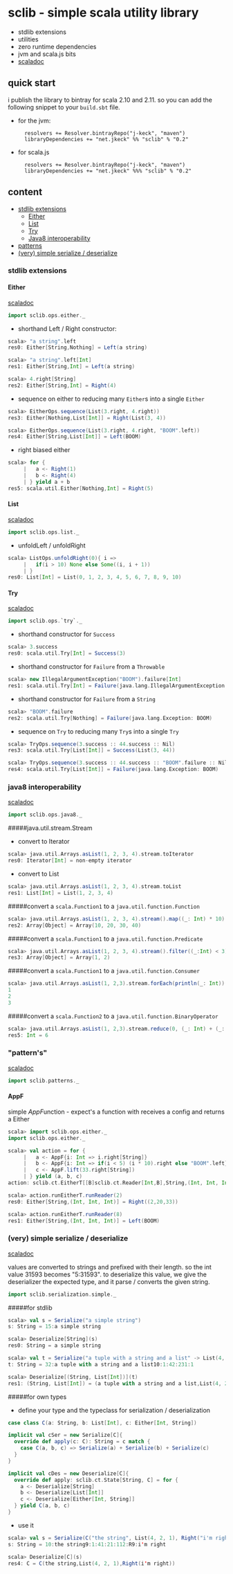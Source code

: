 # sclib - simple scala utility library

  - stdlib extensions
  - utilities
  - zero runtime dependencies
  - jvm and scala.js bits
  - [scaladoc](http://j-keck.github.io/sclib/latest/api/)

## quick start 

i publish the library to bintray for scala 2.10 and 2.11.
so you can add the following snippet to your `build.sbt` file.

- for the jvm:

        resolvers += Resolver.bintrayRepo("j-keck", "maven")
        libraryDependencies += "net.jkeck" %% "sclib" % "0.2"

- for scala.js

        resolvers += Resolver.bintrayRepo("j-keck", "maven")
        libraryDependencies += "net.jkeck" %%% "sclib" % "0.2"


## content

   - [stdlib extensions](#stdlib-extensions)
     - [Either](#either)
     - [List](#list)
     - [Try](#try)
     - [Java8 interoperability](#java8-interoperability)
   - [patterns](#patterns)
   - [(very) simple serialize / deserialize](#very-simple-serialize--deserialize)   


### stdlib extensions

#### Either
[scaladoc](http://j-keck.github.io/sclib/latest/api/#sclib.ops.either$)

```scala
import sclib.ops.either._
```

  - shorthand Left / Right constructor:
```scala
scala> "a string".left
res0: Either[String,Nothing] = Left(a string)

scala> "a string".left[Int] 
res1: Either[String,Int] = Left(a string)

scala> 4.right[String]
res2: Either[String,Int] = Right(4)
```

  - sequence on either to reducing many `Either`s into a single `Either`
```scala
scala> EitherOps.sequence(List(3.right, 4.right))
res3: Either[Nothing,List[Int]] = Right(List(3, 4))

scala> EitherOps.sequence(List(3.right, 4.right, "BOOM".left))
res4: Either[String,List[Int]] = Left(BOOM)
```
   
  - right biased either
```scala
scala> for {
     |   a <- Right(1)
     |   b <- Right(4)
     | } yield a + b
res5: scala.util.Either[Nothing,Int] = Right(5)
```

#### List
[scaladoc](http://j-keck.github.io/sclib/latest/api/#sclib.ops.list$)

```scala
import sclib.ops.list._
```

  - unfoldLeft / unfoldRight
```scala
scala> ListOps.unfoldRight(0){ i =>
     |   if(i > 10) None else Some((i, i + 1))
     | }
res0: List[Int] = List(0, 1, 2, 3, 4, 5, 6, 7, 8, 9, 10)
```

#### Try
[scaladoc](http://j-keck.github.io/sclib/latest/api/#sclib.ops.try$)

```scala
import sclib.ops.`try`._
```

  - shorthand constructor for `Success`
```scala
scala> 3.success
res0: scala.util.Try[Int] = Success(3)
```
  
  - shorthand constructor for `Failure` from a `Throwable`
```scala
scala> new IllegalArgumentException("BOOM").failure[Int]
res1: scala.util.Try[Int] = Failure(java.lang.IllegalArgumentException: BOOM)
```

  - shorthand constructor for `Failure` from a `String`
```scala
scala> "BOOM".failure
res2: scala.util.Try[Nothing] = Failure(java.lang.Exception: BOOM)
```

  - sequence on `Try` to reducing many `Try`s into a single `Try`
```scala
scala> TryOps.sequence(3.success :: 44.success :: Nil)
res3: scala.util.Try[List[Int]] = Success(List(3, 44))

scala> TryOps.sequence(3.success :: 44.success :: "BOOM".failure :: Nil)
res4: scala.util.Try[List[Int]] = Failure(java.lang.Exception: BOOM)
```

### java8 interoperability
[scaladoc](http://j-keck.github.io/sclib/latest/api/#sclib.ops.java8$)

```scala
import sclib.ops.java8._
```

#####java.util.stream.Stream

  - convert to Iterator
```scala
scala> java.util.Arrays.asList(1, 2, 3, 4).stream.toIterator
res0: Iterator[Int] = non-empty iterator
```
  - convert to List
```scala
scala> java.util.Arrays.asList(1, 2, 3, 4).stream.toList
res1: List[Int] = List(1, 2, 3, 4)
```

#####convert a `scala.Function1` to a `java.util.function.Function`
```scala
scala> java.util.Arrays.asList(1, 2, 3, 4).stream().map((_: Int) * 10).toArray
res2: Array[Object] = Array(10, 20, 30, 40)
```

#####convert a `scala.Function1` to a `java.util.function.Predicate`
```scala
scala> java.util.Arrays.asList(1, 2, 3, 4).stream().filter((_:Int) < 3).toArray
res3: Array[Object] = Array(1, 2)
```

#####convert a `scala.Function1` to a `java.util.function.Consumer`
```scala
scala> java.util.Arrays.asList(1, 2,3).stream.forEach(println(_: Int))
1
2
3
```

#####convert a `scala.Function2` to a `java.util.function.BinaryOperator`
```scala
scala> java.util.Arrays.asList(1, 2,3).stream.reduce(0, (_: Int) + (_: Int))
res5: Int = 6
```


### "pattern's"
[scaladoc](http://j-keck.github.io/sclib/latest/api/#sclib.patterns.package)

```scala
import sclib.patterns._
```

#### AppF

simple *AppF*unction - expect's a function with receives a config and returns a Either

```scala
scala> import sclib.ops.either._
import sclib.ops.either._

scala> val action = for {
     |   a <- AppF{i: Int => i.right[String]}
     |   b <- AppF{i: Int => if(i < 5) (i * 10).right else "BOOM".left}
     |   c <- AppF.lift(33.right[String])
     | } yield (a, b, c)
action: sclib.ct.EitherT[[B]sclib.ct.Reader[Int,B],String,(Int, Int, Int)] = EitherT(Reader(<function1>))

scala> action.runEitherT.runReader(2)
res0: Either[String,(Int, Int, Int)] = Right((2,20,33))

scala> action.runEitherT.runReader(8)
res1: Either[String,(Int, Int, Int)] = Left(BOOM)
```

### (very) simple serialize / deserialize
[scaladoc](http://j-keck.github.io/sclib/latest/api/#sclib.serialization.simple.package)

values are converted to strings and prefixed with their length.
so the int value 31593 becomes "5:31593". to deserialize this value,
we give the deserializer the expected type, and it parse / converts the given string.


```scala
import sclib.serialization.simple._
```

#####for stdlib
  
```scala
scala> val s = Serialize("a simple string")
s: String = 15:a simple string

scala> Deserialize[String](s)
res0: String = a simple string

scala> val t = Serialize("a tuple with a string and a list" -> List(4, 23, 1))
t: String = 32:a tuple with a string and a list10:1:42:231:1

scala> Deserialize[(String, List[Int])](t)
res1: (String, List[Int]) = (a tuple with a string and a list,List(4, 23, 1))
```

#####for own types
  
  - define your type and the typeclass for serialization / deserialization
  
```scala
case class C(a: String, b: List[Int], c: Either[Int, String])

implicit val cSer = new Serialize[C]{
  override def apply(c: C): String = c match {
    case C(a, b, c) => Serialize(a) + Serialize(b) + Serialize(c)
  }
}

implicit val cDes = new Deserialize[C]{
  override def apply: sclib.ct.State[String, C] = for {
    a <- Deserialize[String]
    b <- Deserialize[List[Int]]
    c <- Deserialize[Either[Int, String]]
  } yield C(a, b, c)
}
```

  - use it
```scala
scala> val s = Serialize(C("the string", List(4, 2, 1), Right("i'm right")))
s: String = 10:the string9:1:41:21:112:R9:i'm right

scala> Deserialize[C](s)
res4: C = C(the string,List(4, 2, 1),Right(i'm right))
```
